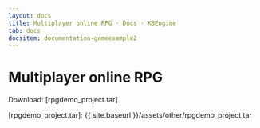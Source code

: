 ```yaml
---
layout: docs
title: Multiplayer online RPG · Docs · KBEngine
tab: docs
docsitem: documentation-gameexample2
---
```


Multiplayer online RPG
====================

Download: 
[rpgdemo_project.tar]



[rpgdemo_project.tar]: {{ site.baseurl }}/assets/other/rpgdemo_project.tar